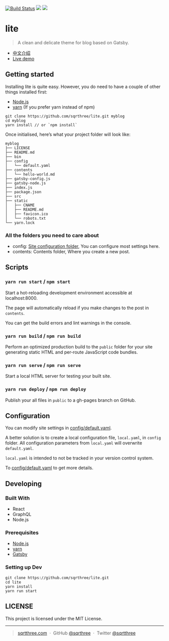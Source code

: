 [![Build Status](https://travis-ci.org/sqrthree/MyBlog.svg?branch=master)](https://travis-ci.org/sqrthree/MyBlog)
[![](https://david-dm.org/sqrthree/lite.svg)](https://github.com/sqrthree/lite)
[![](https://img.shields.io/badge/release-0.3.0-brightgreen.svg)](https://github.com/sqrthree/lite)

# lite

> A clean and delicate theme for blog based on Gatsby.

- [中文介绍](./contents/hello-world.md)
- [Live demo](http://blog.sqrtthree.com/)

## Getting started

Installing lite is quite easy. However, you do need to have a couple of other things installed first:

- [Node.js](https://nodejs.org/en/)
- [yarn](http://yarnpkg.com/) (If you prefer yarn instead of npm)

```shell
git clone https://github.com/sqrthree/lite.git myblog
cd myblog
yarn install // or `npm install`
```

Once initialised, here’s what your project folder will look like:

```
myblog
├── LICENSE
├── README.md
├── bin
├── config
│   └── default.yaml
├── contents
│   └── hello-world.md
├── gatsby-config.js
├── gatsby-node.js
├── index.js
├── package.json
├── src
├── static
│   ├── CNAME
│   ├── README.md
│   ├── favicon.ico
│   └── robots.txt
└── yarn.lock
```

### All the folders you need to care about

- config: [Site configuration folder](#configuration), You can configure most settings here.
- contents: Contents folder, Where you create a new post.

## Scripts

### `yarn run start` / `npm start`

Start a hot-reloading development environment accessible at localhost:8000.

The page will automatically reload if you make changes to the post in `contents`.

You can get the build errors and lint warnings in the console.

### `yarn run build` / `npm run build`

Perform an optimized production build to the `public` folder for your site generating static HTML and per-route JavaScript code bundles.

### `yarn run serve` / `npm run serve`

Start a local HTML server for testing your built site.

### `yarn run deploy` / `npm run deploy`

Publish your all files in `public` to a gh-pages branch on GitHub.

## Configuration

You can modify site settings in [config/default.yaml](https://github.com/sqrthree/lite/blob/master/config/default.yaml).

A better solution is to create a local configuration file, `local.yaml`, in `config` folder. All configuration parameters from `local.yaml` will overwrite `default.yaml`.

`local.yaml` is intended to not be tracked in your version control system.

To [config/default.yaml](https://github.com/sqrthree/lite/blob/master/config/default.yaml) to get more details.

## Developing

### Built With

- React
- GraphQL
- Node.js

### Prerequisites

- [Node.js](https://nodejs.org/en/)
- [yarn](http://yarnpkg.com/)
- [Gatsby](https://www.gatsbyjs.org/)

### Setting up Dev

```shell
git clone https://github.com/sqrthree/lite.git
cd lite
yarn install
yarn run start
```

## LICENSE

This project is licensed under the MIT License.

---

> [sqrtthree.com](http://sqrtthree.com/) &nbsp;&middot;&nbsp;
> GitHub [@sqrthree](https://github.com/sqrthree) &nbsp;&middot;&nbsp;
> Twitter [@sqrtthree](https://twitter.com/sqrtthree)
